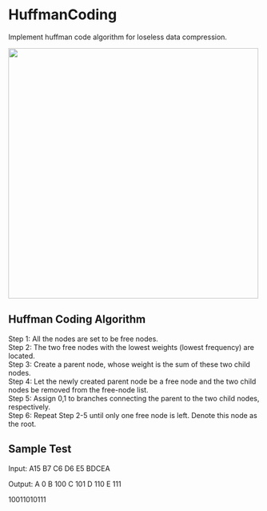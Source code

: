 # HuffmanCoding
Implement huffman code algorithm for loseless data compression.
<p align="Left">
  <img src="https://upload.wikimedia.org/wikipedia/commons/a/a0/Huffman_coding_visualisation.svg" width = 500>
</p>

## Huffman Coding Algorithm
Step 1: All the nodes are set to be free nodes.</br>
Step 2: The two free nodes with the lowest weights (lowest frequency) are located.</br>
Step 3: Create a parent node, whose weight is the sum of these two child nodes.</br>
Step 4: Let the newly created parent node be a free node and the two child nodes be removed from the free-node list.</br>
Step 5: Assign 0,1 to branches connecting the parent to the two child nodes, respectively.</br>
Step 6: Repeat Step 2-5 until only one free node is left. Denote this node as the root.</br>

## Sample Test
Input:
A15
B7
C6
D6
E5
BDCEA

Output:
A 0
B 100
C 101
D 110
E 111

10011010111
